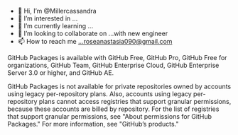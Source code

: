- 👋 Hi, I’m @Millercassandra
- 👀 I’m interested in ...
- 🌱 I’m currently learning ...
- 💞️ I’m looking to collaborate on ...with new engineer 
- 📫 How to reach me ...roseanastasia090@gmail.com

<!---
Millercassandra/Millercassandra is a ✨ special ✨ repository because its `README.md` (this file) appears on your GitHub profile.
You can click the Preview link to take a look at your changes.
---> GitHub Packages is available with GitHub Free, GitHub Pro, GitHub Free for organizations, GitHub Team, GitHub Enterprise Cloud, GitHub Enterprise Server 3.0 or higher, and GitHub AE.

GitHub Packages is not available for private repositories owned by accounts using legacy per-repository plans. Also, accounts using legacy per-repository plans cannot access registries that support granular permissions, because these accounts are billed by repository. For the list of registries that support granular permissions, see "About permissions for GitHub Packages." For more information, see "GitHub’s products."
